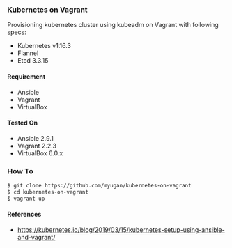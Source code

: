 ### Kubernetes on Vagrant

Provisioning kubernetes cluster using kubeadm on Vagrant with following specs:

- Kubernetes v1.16.3
- Flannel
- Etcd 3.3.15

#### Requirement
- Ansible
- Vagrant
- VirtualBox

#### Tested On
- Ansible 2.9.1
- Vagrant 2.2.3
- VirtualBox 6.0.x

### How To

```bash
$ git clone https://github.com/myugan/kubernetes-on-vagrant
$ cd kubernetes-on-vagrant
$ vagrant up
```

#### References

- https://kubernetes.io/blog/2019/03/15/kubernetes-setup-using-ansible-and-vagrant/